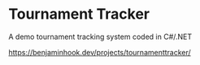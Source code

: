 # Tournament Tracker

A demo tournament tracking system coded in C#/.NET

https://benjaminhook.dev/projects/tournamenttracker/
